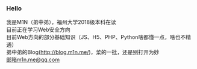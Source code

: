 ### Hello
我是M1N（弟中弟），福州大学2018级本科在读        
目前正在学习Web安全方向        
目前Web方向的部分基础知识（JS、H5、PHP、Python啥都懂一点，啥也不精通）        
弟中弟的Blog(http://blog.m1n.me/)，菜的一批，还是别打开为妙         
邮箱m1n.me@qq.com
